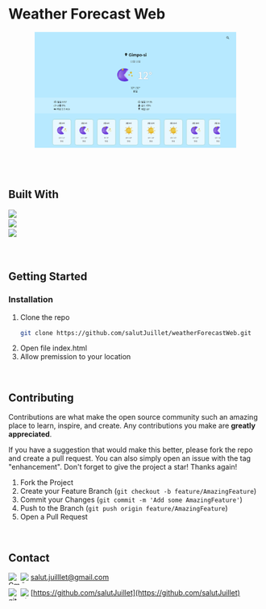 <!--
# Weather Forecast Web
    [![Top Langs](https://github-readme-stats.vercel.app/api/top-langs/?username=salutJuillet&layout=compact)](https://github.com/salutJuillet/weatherForecastWeb)
-->


<!-- ABOUT THE PROJECT -->
# Weather Forecast Web

<div align="center">
  <img src="img/preview.png" width="400px"/>
</div>

<br/><br/>



## Built With

[<img src="https://img.shields.io/badge/HTML-61DAFB?style=flat-square&logo=html5&logoColor=white"/>][html-url]  
[<img src="https://img.shields.io/badge/CSS-339933?style=flat-square&logo=css3&logoColor=white"/>][css-url]  
[<img src="https://img.shields.io/badge/javascript-47A248?style=flat-square&logo=javascript&logoColor=white"/>][javascript-url]  
<br/><br/>



<!-- GETTING STARTED -->
## Getting Started

### Installation

1. Clone the repo
   ```sh
   git clone https://github.com/salutJuillet/weatherForecastWeb.git
   ```
2. Open file index.html
3. Allow premission to your location
   
<br/>



<!-- USAGE EXAMPLES -->
<!--
	# Usage
	Use this space to show useful examples of how a project can be used. Additional screenshots, code examples and demos work well in this space. You may also link to more resources.
-->



<!-- CONTRIBUTING -->
## Contributing

Contributions are what make the open source community such an amazing place to learn, inspire, and create. Any contributions you make are **greatly appreciated**.

If you have a suggestion that would make this better, please fork the repo and create a pull request. You can also simply open an issue with the tag "enhancement".
Don't forget to give the project a star! Thanks again!

1. Fork the Project
2. Create your Feature Branch (`git checkout -b feature/AmazingFeature`)
3. Commit your Changes (`git commit -m 'Add some AmazingFeature'`)
4. Push to the Branch (`git push origin feature/AmazingFeature`)
5. Open a Pull Request
<br/>



<!-- CONTACT -->
## Contact

<img src="https://raw.githubusercontent.com/simple-icons/simple-icons/develop/icons/gmail.svg#gh-light-mode-only" alt="Gmail" align=left width=24 height=24><img src="https://raw.githubusercontent.com/simple-icons/simple-icons/develop/icons/gmail.svg#gh-dark-mode-only" alt="Gmail" align=left width=20 height=20> salut.juilllet@gmail.com


<img src="https://raw.githubusercontent.com/simple-icons/simple-icons/develop/icons/github.svg#gh-light-mode-only" alt="gitHub" align=left width=24 height=24><img src="https://raw.githubusercontent.com/simple-icons/simple-icons/develop/icons/github.svg#gh-dark-mode-only" alt="gitHub" align=left width=20 height=20> [https://github.com/salutJuillet](https://github.com/salutJuillet)




<!-- MARKDOWN LINKS & IMAGES -->
<!-- https://www.markdownguide.org/basic-syntax/#reference-style-links -->
[html-url]: https://www.w3.org/
[css-url]: https://www.w3.org/Style/CSS/#specs
[javascript-url]: https://www.ecma-international.org/

